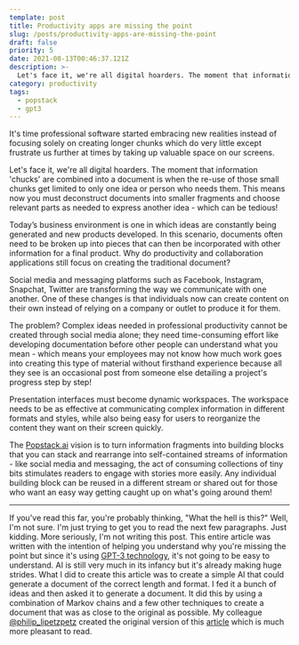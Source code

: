 ```yaml
---
template: post
title: Productivity apps are missing the point
slug: /posts/productivity-apps-are-missing-the-point
draft: false
priority: 5
date: 2021-08-13T00:46:37.121Z
description: >-
  Let's face it, we're all digital hoarders. The moment that information 'chucks' are combined into a document is when the re-use of those small chunks get limited to only one idea or person who needs them.
category: productivity
tags:
  - popstack
  - gpt3
---
```

It's time professional software started embracing new realities instead of focusing solely on creating longer chunks which do very little except frustrate us further at times by taking up valuable space on our screens.

Let's face it, we're all digital hoarders. The moment that information 'chucks' are combined into a document is when the re-use of those small chunks get limited to only one idea or person who needs them. This means now you must deconstruct documents into smaller fragments and choose relevant parts as needed to express another idea - which can be tedious!

Today’s business environment is one in which ideas are constantly being generated and new products developed. In this scenario, documents often need to be broken up into pieces that can then be incorporated with other information for a final product. Why do productivity and collaboration applications still focus on creating the traditional document? 

Social media and messaging platforms such as Facebook, Instagram, Snapchat, Twitter are transforming the way we communicate with one another. One of these changes is that individuals now can create content on their own instead of relying on a company or outlet to produce it for them.

The problem? Complex ideas needed in professional productivity cannot be created through social media alone; they need time-consuming effort like developing documentation before other people can understand what you mean - which means your employees may not know how much work goes into creating this type of material without firsthand experience because all they see is an occasional post from someone else detailing a project's progress step by step!

Presentation interfaces must become dynamic workspaces. The workspace needs to be as effective at communicating complex information in different formats and styles, while also being easy for users to reorganize the content they want on their screen quickly.

The [Popstack.ai](http://popstack.ai') vision is to turn information fragments into building blocks that you can stack and rearrange into self-contained streams of information - like social media and messaging, the act of consuming collections of tiny bits stimulates readers to engage with stories more easily. Any individual building block can be reused in a different stream or shared out for those who want an easy way getting caught up on what's going around them!

---
If you've read this far, you're probably thinking, "What the hell is this?" Well, I'm not sure. I'm just trying to get you to read the next few paragraphs. Just kidding. More seriously, I'm not writing this post. This entire article was written with the intention of helping you understand why you're missing the point but since it's using [GPT-3 technology](https://openai.com/blog/gpt-3-apps/), it's not going to be easy to understand. AI is still very much in its infancy but it's already making huge strides. What I did to create this article was to create a simple AI that could generate a document of the correct length and format. I fed it a bunch of ideas and then asked it to generate a document. It did this by using a combination of Markov chains and a few other techniques to create a document that was as close to the original as possible. My colleague [@philip_lipetzpetz](https://twitter.com/philip_lipetz) created the original version of this [article](https://medium.com/@philip.lipetz/productivity-in-the-age-of-information-fragments-47b53811151e) which is much more pleasant to read.
